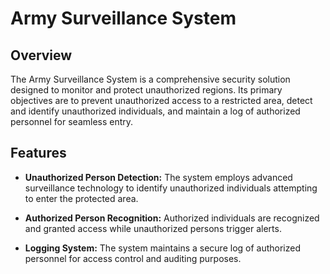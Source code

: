 # Army Surveillance System

## Overview

The Army Surveillance System is a comprehensive security solution designed to monitor and protect unauthorized regions. Its primary objectives are to prevent unauthorized access to a restricted area, detect and identify unauthorized individuals, and maintain a log of authorized personnel for seamless entry.

## Features

- **Unauthorized Person Detection:** The system employs advanced surveillance technology to identify unauthorized individuals attempting to enter the protected area.

- **Authorized Person Recognition:** Authorized individuals are recognized and granted access while unauthorized persons trigger alerts.

- **Logging System:** The system maintains a secure log of authorized personnel for access control and auditing purposes.
